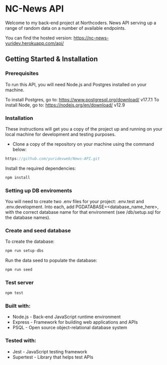# NC-News API

Welcome to my back-end project at Northcoders. News API serving up a range of random data on a number of available endpoints.

You can find the hosted version:
https://nc-news-yuridev.herokuapp.com/api/

## Getting Started & Installation

### Prerequisites

To run this API, you will need Node.js and Postgres installed on your machine.

To install Postgres, go to: https://www.postgresql.org/download/ v17.7.1
To install Node, go to: https://nodejs.org/en/download/ v12.9

### Installation

These instructions will get you a copy of the project up and running on your local machine for development and testing purposes.

- Clone a copy of the repository on your machine using the command below:
```js
https://github.com/yuridevweb/News-API.git
```
Install the required dependencies:
```js
npm install
```
### Setting up DB enviroments

You will need to create two .env files for your project: .env.test and .env.development. Into each, add PGDATABASE=<database_name_here>, with the correct database name for that environment (see /db/setup.sql for the database names). 

### Create and seed database

To create the database:
```js
npm run setup-dbs
```
Run the data seed to populate the database:
```js
npm run seed
```

### Test server
```js
npm test
```

### Built with:
* Node.js - Back-end JavaScript runtime environment
* Express - Framework for building web applications and APIs
* PSQL - Open source object-relational database system


### Tested with:
* Jest - JavaScript testing framework
* Supertest - Library that helps test APIs
